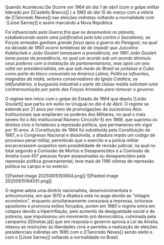 Quando Aconteceu
 De *Ocorre em 1964 do dia 1 de abril* (com o golpe militar liderado por [[Castello Branco]]  ) a *1985 do dia 15 de março* com a vitória de [[Tancredo Neves]] nas eleições indiretas voltando a normalidade com  [[José Sarney]] e assim marcando a Nova República
 
*Foi influenciado pela Guerra fria que se desenvolvia no planeta, estabelecendo assim uma justificativa pela luta contra o Socialismo, as Forças armadas ganham grande força após a guerra do Paraguai, na qual na década de 1950 ocorre tentativas de de impedir que Juscelino Kubitschek e João Goulart tomassem a presidência, em 1961 João Goulart toma posse da presidência, no qual um acordo sob um acordo diminuiu seus poderes com a instalação do parlamentarismo, mas após um ano volta ser presidencialista, em que sob medo do Brasil se juntasse a Cuba como parte do bloco comunista na América Latina, Políticos influentes, magnatas da mídia, setores conservadores da Igreja Católica, os latifundiários, a burguesia industrial e parte da classe média solicitam uma contrarrevolução por parte das Forças Armadas para remover o governo* 

O regime tem início com o golpe do Estado de *1964* que depôs [[João Goulart]] que partiu em exílio no Uruguai no *dia 4 de Abril*. O regime se estende por 21 anos por meio de promulgações de sucessivos Atos Institucionais que ampliaram os poderes dos Militares, no qual o mais severo foi o Ato institucional Número Cinco(AI-5) em *1968*, que suprimiu os direitos civis e fortaleceu a repressão política, que permaneceu em vigor por 10 anos. A Constituição de 1964 foi substituída pela Constituição de 1967, e o Congresso Nacional e dissolvida, a ditadura impôs um código de processo penal militar, permitindo que o exercito e a policia militar encarcerassem suspeitos sem possibilidade de revisão judicial, na qual no total segundo a Comissão de Mortos e Desaparecidos e a Comissão de Anistia ouve 457 pessoas foram assassinadas ou desaparecidos pela repressão política governamental, teve mais de 1196 vítimas de repressão politica no campo e no exterior.

  
 ![[Pasted image 20250815193904.png]]          ![[Pasted image 20250815194031.png]]

O regime adota uma diretriz nacionalista, desenvolvimentista e anticomunista, em que *1970* a ditadura está no auge devido ao "milagre econômico", enquanto simultaneamente censurava a impressa, torturava opositores e promovia exílios forçados, porém em *1980* o regime entra em colapso devido a hiperinflação, pelo aumento da desigualdade social e da pobreza, que impulsionou um movimento pró democrática, culminada pela campanha [[Direitas já]] que em resposta o governo aprova a Lei da Anistia, relaxou as restrições às liberdades civis e permitiu a realização de eleições presidenciais indiretas em 1985 com o [[Tancredo Neves]] sendo eleito e com o [[José Sarney]] voltando a normalidade no Brasil.
